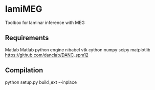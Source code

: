 # lamiMEG
Toolbox for laminar inference with MEG

## Requirements
Matlab
Matlab python engine
nibabel
vtk
cython
numpy
scipy
matplotlib
https://github.com/danclab/DANC_spm12

## Compilation
python setup.py build_ext --inplace
